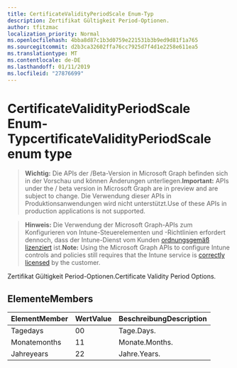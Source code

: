 ```yaml
---
title: CertificateValidityPeriodScale Enum-Typ
description: Zertifikat Gültigkeit Period-Optionen.
author: tfitzmac
localization_priority: Normal
ms.openlocfilehash: 4bba8d87c1b3d0759e221531b3b9ed9d81f1a765
ms.sourcegitcommit: d2b3ca32602ffa76cc7925d7f4d1e2258e611ea5
ms.translationtype: MT
ms.contentlocale: de-DE
ms.lasthandoff: 01/11/2019
ms.locfileid: "27876699"
---
```

# <a name="certificatevalidityperiodscale-enum-type"></a><span data-ttu-id="26de3-103">CertificateValidityPeriodScale Enum-Typ</span><span class="sxs-lookup"><span data-stu-id="26de3-103">certificateValidityPeriodScale enum type</span></span>

> <span data-ttu-id="26de3-104">**Wichtig:** Die APIs der /Beta-Version in Microsoft Graph befinden sich in der Vorschau und können Änderungen unterliegen.</span><span class="sxs-lookup"><span data-stu-id="26de3-104">**Important:** APIs under the / beta version in Microsoft Graph are in preview and are subject to change.</span></span> <span data-ttu-id="26de3-105">Die Verwendung dieser APIs in Produktionsanwendungen wird nicht unterstützt.</span><span class="sxs-lookup"><span data-stu-id="26de3-105">Use of these APIs in production applications is not supported.</span></span>

> <span data-ttu-id="26de3-106">**Hinweis:** Die Verwendung der Microsoft Graph-APIs zum Konfigurieren von Intune-Steuerelementen und -Richtlinien erfordert dennoch, dass der Intune-Dienst vom Kunden [ordnungsgemäß lizenziert](https://go.microsoft.com/fwlink/?linkid=839381) ist.</span><span class="sxs-lookup"><span data-stu-id="26de3-106">**Note:** Using the Microsoft Graph APIs to configure Intune controls and policies still requires that the Intune service is [correctly licensed](https://go.microsoft.com/fwlink/?linkid=839381) by the customer.</span></span>

<span data-ttu-id="26de3-107">Zertifikat Gültigkeit Period-Optionen.</span><span class="sxs-lookup"><span data-stu-id="26de3-107">Certificate Validity Period Options.</span></span>
## <a name="members"></a><span data-ttu-id="26de3-108">Elemente</span><span class="sxs-lookup"><span data-stu-id="26de3-108">Members</span></span>
|<span data-ttu-id="26de3-109">Element</span><span class="sxs-lookup"><span data-stu-id="26de3-109">Member</span></span>|<span data-ttu-id="26de3-110">Wert</span><span class="sxs-lookup"><span data-stu-id="26de3-110">Value</span></span>|<span data-ttu-id="26de3-111">Beschreibung</span><span class="sxs-lookup"><span data-stu-id="26de3-111">Description</span></span>|
|:---|:---|:---|
|<span data-ttu-id="26de3-112">Tage</span><span class="sxs-lookup"><span data-stu-id="26de3-112">days</span></span>|<span data-ttu-id="26de3-113">0</span><span class="sxs-lookup"><span data-stu-id="26de3-113">0</span></span>|<span data-ttu-id="26de3-114">Tage.</span><span class="sxs-lookup"><span data-stu-id="26de3-114">Days.</span></span>|
|<span data-ttu-id="26de3-115">Monate</span><span class="sxs-lookup"><span data-stu-id="26de3-115">months</span></span>|<span data-ttu-id="26de3-116">1</span><span class="sxs-lookup"><span data-stu-id="26de3-116">1</span></span>|<span data-ttu-id="26de3-117">Monate.</span><span class="sxs-lookup"><span data-stu-id="26de3-117">Months.</span></span>|
|<span data-ttu-id="26de3-118">Jahre</span><span class="sxs-lookup"><span data-stu-id="26de3-118">years</span></span>|<span data-ttu-id="26de3-119">2</span><span class="sxs-lookup"><span data-stu-id="26de3-119">2</span></span>|<span data-ttu-id="26de3-120">Jahre.</span><span class="sxs-lookup"><span data-stu-id="26de3-120">Years.</span></span>|





